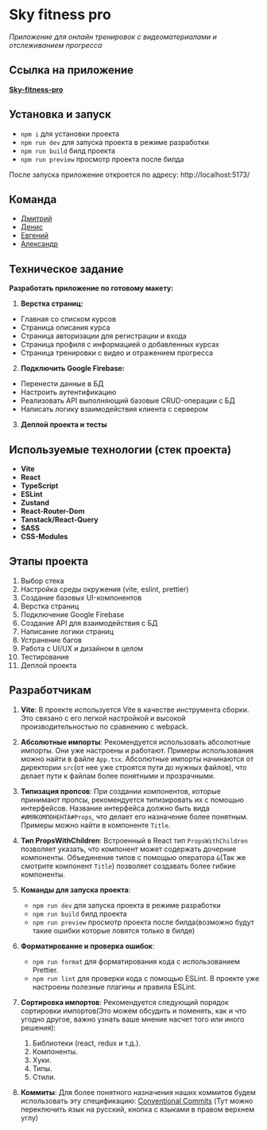 # Sky fitness pro

_Приложение для онлайн тренировок с видеоматериалами и отслеживанием прогресса_

## Ссылка на приложение

[**Sky-fitness-pro**](https://sky-fitness-pro-lime.vercel.app/)

## Установка и запуск

- `npm i` для установки проекта
- `npm run dev` для запуска проекта в режиме разработки
- `npm run build` билд проекта
- `npm run preview` просмотр проекта после билда

После запуска приложение откроется по адресу: http://localhost:5173/

## Команда

- [Дмитрий](https://github.com/heropaster)
- [Денис](https://github.com/s4utner)
- [Евгений](https://github.com/Greblips)
- [Александр](https://github.com/Alex-Volo)

## Техническое задание

**Разработать приложение по готовому макету:**

1. **Верстка страниц:**

- Главная со списком курсов
- Страница описания курса
- Страница авторизации для регистрации и входа
- Страница профиля с информацией о добавленных курсах
- Страница тренировки с видео и отражением прогресса

2. **Подключить Google Firebase:**

- Перенести данные в БД
- Настроить аутентификацию
- Реализовать API выполняющий базовые CRUD-операции с БД
- Написать логику взаимодействия клиента с сервером

3. **Деплой проекта и тесты**

## Используемые технологии (стек проекта)

- **Vite**
- **React**
- **TypeScript**
- **ESLint**
- **Zustand**
- **React-Router-Dom**
- **Tanstack/React-Query**
- **SASS**
- **CSS-Modules**

## Этапы проекта

1. Выбор стека
2. Настройка среды окружения (vite, eslint, prettier)
3. Создание базовых UI-компонентов
4. Верстка страниц
5. Подключение Google Firebase
6. Создание API для взаимодействия с БД
7. Написание логики страниц
8. Устранение багов
9. Работа с UI/UX и дизайном в целом
10. Тестирование
11. Деплой проекта

## Разработчикам

1. **Vite**: В проекте используется Vite в качестве инструмента сборки. Это связано с его легкой настройкой и высокой
   производительностью по сравнению с webpack.

2. **Абсолютные импорты**: Рекомендуется использовать абсолютные импорты. Они уже настроены и работают. Примеры
   использования можно найти в файле `App.tsx`. Абсолютные импорты начинаются от директории `src`(от нее уже строятся
   пути до нужных
   файлов), что делает пути к
   файлам более понятными и прозрачными.

3. **Типизация пропсов**: При создании компонентов, которые принимают пропсы, рекомендуется типизировать их с помощью
   интерфейсов. Название интерфейса должно быть вида `#ИМЯКОМПОНЕНТА#Props`, что делает его назначение более понятным.
   Примеры можно найти в компоненте `Title`.

4. **Тип PropsWithChildren**: Встроенный в React тип `PropsWithChildren` позволяет указать, что компонент может
   содержать дочерние компоненты. Объединение типов с помощью оператора `&`(Так же смотрите компонент `Title`) позволяет
   создавать более гибкие компоненты.

5. **Команды для запуска проекта**:

   - `npm run dev` для запуска проекта в режиме разработки
   - `npm run build` билд проекта
   - `npm run preview` просмотр проекта после билда(возможно будут такие ошибки которые ловятся только в билде)

6. **Форматирование и проверка ошибок**:

   - `npm run format` для форматирования кода с использованием Prettier.
   - `npm run lint` для проверки кода с помощью ESLint. В проекте уже настроены полезные плагины и правила ESLint.

7. **Сортировка импортов**: Рекомендуется следующий порядок сортировки импортов(Это можем обсудить и поменять, как и что
   угодно другое, важно узнать ваше мнение насчет того или иного решения):

   1. Библиотеки (react, redux и т.д.).
   2. Компоненты.
   3. Хуки.
   4. Типы.
   5. Стили.

8. **Коммиты**: Для более понятного назначения наших коммитов будем использовать эту
   спецификацию: [Conventional Commits](https://www.conventionalcommits.org/en/v1.0.0/) (Тут можно переключить язык на
   русский, кнопка с языками в правом верхнем углу)
